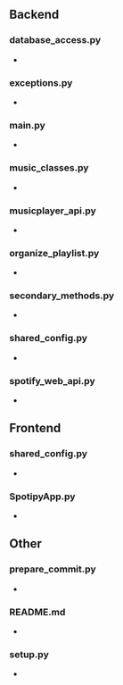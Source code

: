 ## Backend

### database_access.py
- 

### exceptions.py
- 

### main.py
- 

### music_classes.py
- 

### musicplayer_api.py
- 

### organize_playlist.py
- 

### secondary_methods.py
- 

### shared_config.py
- 

### spotify_web_api.py
- 


## Frontend

### shared_config.py
- 

### SpotipyApp.py
- 

## Other

### prepare_commit.py
- 

### README.md
- 

### setup.py
- 

